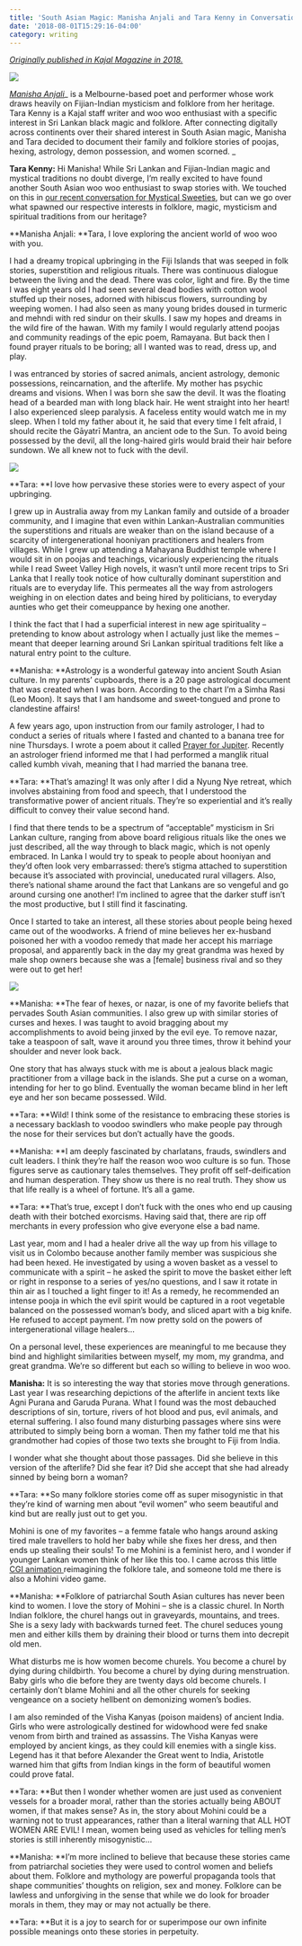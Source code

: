 ```yaml
---
title: 'South Asian Magic: Manisha Anjali and Tara Kenny in Conversation'
date: '2018-08-01T15:29:16-04:00'
category: writing
---
```

[_Originally published in Kajal Magazine in 2018._](https://www.kajalmag.com/south-asian-magic-manisha-anjali/)

![](/img/snakes.jpg)

[_Manisha Anjali_](https://manishaanjali.com/)_ is a Melbourne-based poet and performer whose work draws heavily on Fijian-Indian mysticism and folklore from her heritage. Tara Kenny is a Kajal staff writer and woo woo enthusiast with a specific interest in Sri Lankan black magic and folklore. After connecting digitally across continents over their shared interest in South Asian magic, Manisha and Tara decided to document their family and folklore stories of poojas, hexing, astrology, demon possession, and women scorned. _

**Tara Kenny:** Hi Manisha! While Sri Lankan and Fijian-Indian magic and mystical traditions no doubt diverge, I’m really excited to have found another South Asian woo woo enthusiast to swap stories with. We touched on this in [our recent conversation for Mystical Sweeties](https://soundcloud.com/tara-kenny-5/mystical-sweeties-3), but can we go over what spawned our respective interests in folklore, magic, mysticism and spiritual traditions from our heritage?

**Manisha Anjali: **Tara, I love exploring the ancient world of woo woo with you.

I had a dreamy tropical upbringing in the Fiji Islands that was seeped in folk stories, superstition and religious rituals. There was continuous dialogue between the living and the dead. There was color, light and fire. By the time I was eight years old I had seen several dead bodies with cotton wool stuffed up their noses, adorned with hibiscus flowers, surrounding by weeping women. I had also seen as many young brides doused in turmeric and mehndi with red sindur on their skulls. I saw my hopes and dreams in the wild fire of the hawan. With my family I would regularly attend poojas and community readings of the epic poem, Ramayana. But back then I found prayer rituals to be boring; all I wanted was to read, dress up, and play.

I was entranced by stories of sacred animals, ancient astrology, demonic possessions, reincarnation, and the afterlife. My mother has psychic dreams and visions. When I was born she saw the devil. It was the floating head of a bearded man with long black hair. He went straight into her heart! I also experienced sleep paralysis. A faceless entity would watch me in my sleep. When I told my father about it, he said that every time I felt afraid, I should recite the Gāyatrī Mantra, an ancient ode to the Sun. To avoid being possessed by the devil, all the long-haired girls would braid their hair before sundown. We all knew not to fuck with the devil.

![](/img/manisha.jpg)

**Tara: **I love how pervasive these stories were to every aspect of your upbringing.

I grew up in Australia away from my Lankan family and outside of a broader community, and I imagine that even within Lankan-Australian communities the superstitions and rituals are weaker than on the island because of a scarcity of intergenerational hooniyan practitioners and healers from villages. While I grew up attending a Mahayana Buddhist temple where I would sit in on poojas and teachings, vicariously experiencing the rituals while I read Sweet Valley High novels, it wasn’t until more recent trips to Sri Lanka that I really took notice of how culturally dominant superstition and rituals are to everyday life. This permeates all the way from astrologers weighing in on election dates and being hired by politicians, to everyday aunties who get their comeuppance by hexing one another.

I think the fact that I had a superficial interest in new age spirituality – pretending to know about astrology when I actually just like the memes – meant that deeper learning around Sri Lankan spiritual traditions felt like a natural entry point to the culture.

**Manisha: **Astrology is a wonderful gateway into ancient South Asian culture. In my parents’ cupboards, there is a 20 page astrological document that was created when I was born. According to the chart I’m a Simha Rasi (Leo Moon). It says that I am handsome and sweet-tongued and prone to clandestine affairs!

 A few years ago, upon instruction from our family astrologer, I had to conduct a series of rituals where I fasted and chanted to a banana tree for nine Thursdays. I wrote a poem about it called [Prayer for Jupiter](http://www.blackmailpress.com/MA37.html). Recently an astrologer friend informed me that I had performed a manglik ritual called kumbh vivah, meaning that I had married the banana tree.

**Tara: **That’s amazing! It was only after I did a Nyung Nye retreat, which involves abstaining from food and speech, that I understood the transformative power of ancient rituals. They’re so experiential and it’s really difficult to convey their value second hand.

I find that there tends to be a spectrum of “acceptable” mysticism in Sri Lankan culture, ranging from above board religious rituals like the ones we just described, all the way through to black magic, which is not openly embraced. In Lanka I would try to speak to people about hooniyan and they’d often look very embarrassed: there’s stigma attached to superstition because it’s associated with provincial, uneducated rural villagers. Also, there’s national shame around the fact that Lankans are so vengeful and go around cursing one another! I’m inclined to agree that the darker stuff isn’t the most productive, but I still find it fascinating.

Once I started to take an interest, all these stories about people being hexed came out of the woodworks. A friend of mine believes her ex-husband poisoned her with a voodoo remedy that made her accept his marriage proposal, and apparently back in the day my great grandma was hexed by male shop owners because she was a \[female] business rival and so they were out to get her!

![](/img/masks.jpg)

**Manisha: **The fear of hexes, or nazar, is one of my favorite beliefs that pervades South Asian communities. I also grew up with similar stories of curses and hexes. I was taught to avoid bragging about my accomplishments to avoid being jinxed by the evil eye. To remove nazar, take a teaspoon of salt, wave it around you three times, throw it behind your shoulder and never look back.

One story that has always stuck with me is about a jealous black magic practitioner from a village back in the islands. She put a curse on a woman, intending for her to go blind. Eventually the woman became blind in her left eye and her son became possessed. Wild.

**Tara: **Wild! I think some of the resistance to embracing these stories is a necessary backlash to voodoo swindlers who make people pay through the nose for their services but don’t actually have the goods.

**Manisha: **I am deeply fascinated by charlatans, frauds, swindlers and cult leaders. I think they’re half the reason woo woo culture is so fun. Those figures serve as cautionary tales themselves. They profit off self-deification and human desperation. They show us there is no real truth. They show us that life really is a wheel of fortune. It’s all a game.

**Tara: **That’s true, except I don’t fuck with the ones who end up causing death with their botched exorcisms. Having said that, there are rip off merchants in every profession who give everyone else a bad name.

Last year, mom and I had a healer drive all the way up from his village to visit us in Colombo because another family member was suspicious she had been hexed. He investigated by using a woven basket as a vessel to communicate with a spirit – he asked the spirit to move the basket either left or right in response to a series of yes/no questions, and I saw it rotate in thin air as I touched a light finger to it! As a remedy, he recommended an intense pooja in which the evil spirit would be captured in a root vegetable balanced on the possessed woman’s body, and sliced apart with a big knife. He refused to accept payment. I’m now pretty sold on the powers of intergenerational village healers…

On a personal level, these experiences are meaningful to me because they bind and highlight similarities between myself, my mom, my grandma, and great grandma. We’re so different but each so willing to believe in woo woo.

**Manisha:** It is so interesting the way that stories move through generations. Last year I was researching depictions of the afterlife in ancient texts like Agni Purana and Garuda Purana. What I found was the most debauched descriptions of sin, torture, rivers of hot blood and pus, evil animals, and eternal suffering. I also found many disturbing passages where sins were attributed to simply being born a woman. Then my father told me that his grandmother had copies of those two texts she brought to Fiji from India.

I wonder what she thought about those passages. Did she believe in this version of the afterlife? Did she fear it? Did she accept that she had already sinned by being born a woman?

**Tara: **So many folklore stories come off as super misogynistic in that they’re kind of warning men about “evil women” who seem beautiful and kind but are really just out to get you.

Mohini is one of my favorites – a femme fatale who hangs around asking tired male travellers to hold her baby while she fixes her dress, and then ends up stealing their souls! To me Mohini is a feminist hero, and I wonder if younger Lankan women think of her like this too. I came across this little [CGI animation ](https://www.youtube.com/watch?v=yCMHRxLXxA4)reimagining the folklore tale, and someone told me there is also a Mohini video game.

**Manisha: **Folklore of patriarchal South Asian cultures has never been kind to women. I love the story of Mohini – she is a classic churel. In North Indian folklore, the churel hangs out in graveyards, mountains, and trees. She is a sexy lady with backwards turned feet. The churel seduces young men and either kills them by draining their blood or turns them into decrepit old men.

What disturbs me is how women become churels. You become a churel by dying during childbirth. You become a churel by dying during menstruation. Baby girls who die before they are twenty days old become churels. I certainly don’t blame Mohini and all the other churels for seeking vengeance on a society hellbent on demonizing women’s bodies.

I am also reminded of the Visha Kanyas (poison maidens) of ancient India. Girls who were astrologically destined for widowhood were fed snake venom from birth and trained as assassins. The Visha Kanyas were employed by ancient kings, as they could kill enemies with a single kiss. Legend has it that before Alexander the Great went to India, Aristotle warned him that gifts from Indian kings in the form of beautiful women could prove fatal.

**Tara: **But then I wonder whether women are just used as convenient vessels for a broader moral, rather than the stories actually being ABOUT women, if that makes sense? As in, the story about Mohini could be a warning not to trust appearances, rather than a literal warning that ALL HOT WOMEN ARE EVIL! I mean, women being used as vehicles for telling men’s stories is still inherently misogynistic…

**Manisha: **I’m more inclined to believe that because these stories came from patriarchal societies they were used to control women and beliefs about them. Folklore and mythology are powerful propaganda tools that shape communities’ thoughts on religion, sex and money. Folklore can be lawless and unforgiving in the sense that while we do look for broader morals in them, they may or may not actually be there.

**Tara: **But it is a joy to search for or superimpose our own infinite possible meanings onto these stories in perpetuity.
